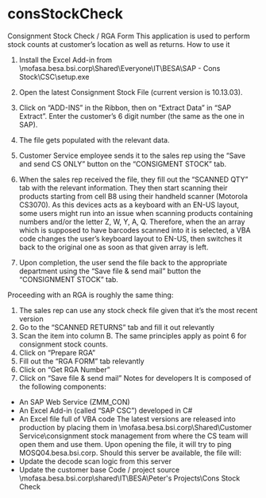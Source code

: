 # consStockCheck
Consignment Stock Check / RGA Form
This application is used to perform stock counts at customer’s location as well as returns. 
How to use it
1)	Install the Excel Add-in from \\mofasa.besa.bsi.corp\Shared\Everyone\IT\BESA\SAP - Cons Stock\CSC\setup.exe

2)	Open the latest Consignment Stock File (current version is 10.13.03).
3)	Click on “ADD-INS” in the Ribbon, then on “Extract Data” in “SAP Extract”. Enter the customer’s 6 digit number (the same as the one in SAP).
4)	The file gets populated with the relevant data. 
5)	Customer Service employee sends it to the sales rep using the “Save and send CS ONLY” button on the “CONSIGMENT STOCK” tab.
6)	When the sales rep received the file, they fill out the “SCANNED QTY” tab with the relevant information. They then start scanning their products starting from cell B8 using their handheld scanner (Motorola CS3070). As this devices acts as a keyboard with an EN-US layout, some users might run into an issue when scanning products containing numbers and/or the letter Z, W, Y, A, Q. Therefore, when the an array which is supposed to have barcodes scanned into it is selected, a VBA code changes the user’s keyboard layout to EN-US, then switches it back to the original one as soon as that given array is left.
7)	Upon completion, the user send the file back to the appropriate department using the “Save file & send mail” button the “CONSIGNMENT STOCK” tab.

Proceeding with an RGA is roughly the same thing:

1)	The sales rep can use any stock check file given that it’s the most recent version
2)	Go to the “SCANNED RETURNS” tab and fill it out relevantly
3)	Scan the item into column B. The same principles apply as point 6 for consignment stock counts.
4)	Click on “Prepare RGA”
5)	Fill out the “RGA FORM” tab relevantly
6)	Click on “Get RGA Number”
7)	Click on “Save file & send mail”
Notes for developers
It is composed of the following components:
-	An SAP Web Service (ZMM_CON)
-	An Excel Add-in (called “SAP CSC”) developed in C#
-	An Excel file full of VBA code
The latest versions are released into production by placing them in 
\\mofasa.besa.bsi.corp\Shared\Customer Service\consignment stock management
from where the CS team will open them and use them.
Upon opening the file, it will try to ping MOSQ04.besa.bsi.corp. Should this server be available, the file will:
-	Update the decode scan logic from this server
-	Update the customer base
Code / project source
\\mofasa.besa.bsi.corp\shared\IT\BESA\Peter's Projects\Cons Stock Check
